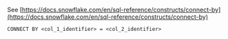 See [https://docs.snowflake.com/en/sql-reference/constructs/connect-by](https://docs.snowflake.com/en/sql-reference/constructs/connect-by)
```
CONNECT BY <col_1_identifier> = <col_2_identifier>
```
